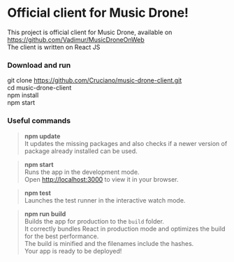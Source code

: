 # Official client for Music Drone!

This project is official client for Music Drone, available on https://github.com/Vadimur/MusicDroneOnWeb \
The client is written on React JS

### Download and run

git clone https://github.com/Cruciano/music-drone-client.git \
cd music-drone-client \
npm install \
npm start 

### Useful commands 

>  **npm update** \
It updates the missing packages and also checks if a newer version of package already installed can be used. 

>  **npm start** \
Runs the app in the development mode. \
Open [http://localhost:3000](http://localhost:3000) to view it in your browser. 

>  **npm test** \
Launches the test runner in the interactive watch mode. 

>  **npm run build** \
Builds the app for production to the `build` folder.\
It correctly bundles React in production mode and optimizes the build for the best performance. \
The build is minified and the filenames include the hashes.\
Your app is ready to be deployed!
